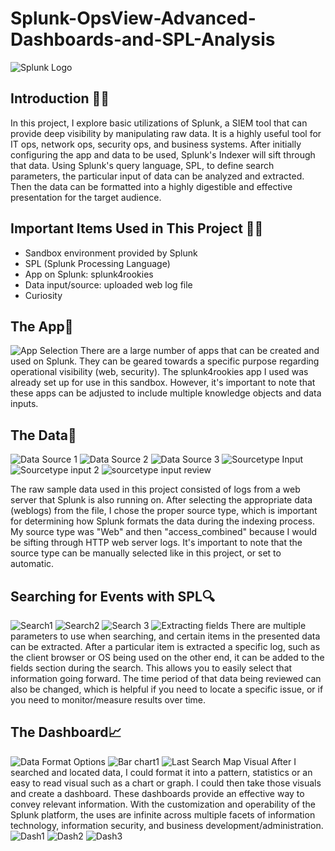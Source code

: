 # Splunk-OpsView-Advanced-Dashboards-and-SPL-Analysis

![Splunk Logo](https://i.imgur.com/pnoitET.jpg)

## Introduction 🏁🚦
In this project, I explore basic utilizations of Splunk, a SIEM tool that can provide deep visibility by manipulating raw data. It is a highly useful tool for IT ops, network ops, security ops, and business systems. After initially configuring the app and data to be used, Splunk's Indexer will sift through that data. Using Splunk's query language, SPL, to define search parameters, the particular input of data can be analyzed and extracted. Then the data can be formatted into a highly digestible and effective presentation for the target audience.

## Important Items Used in This Project 🧑‍💻
- Sandbox environment provided by Splunk
- SPL (Splunk Processing Language)
- App on Splunk: splunk4rookies
- Data input/source: uploaded web log file
- Curiosity
  
## The App🧰
![App Selection](https://i.imgur.com/dSjEmDd.jpg)
There are a large number of apps that can be created and used on Splunk. They can be geared towards a specific purpose regarding operational visibility (web, security). The splunk4rookies app I used was already set up for use in this sandbox. However, it's important to note that these apps can be adjusted to include multiple knowledge objects and data inputs. 

## The Data🧩
![Data Source 1](https://i.imgur.com/TOgplDM.jpg)
![Data Source 2](https://i.imgur.com/KlLVrke.jpg)
![Data Source 3](https://i.imgur.com/KiI6zzO.jpg)
![Sourcetype Input](https://i.imgur.com/ao1WRGB.jpg)
![Sourcetype input 2](https://i.imgur.com/GKO9cx2.jpg)
![sourcetype input review](https://i.imgur.com/eHegV3k.jpg)

The raw sample data used in this project consisted of logs from a web server that Splunk is also running on. After selecting the appropriate data (weblogs) from the file, I chose the proper source type, which is important for determining how Splunk formats the data during the indexing process. My source type was "Web" and then "access_combined" because I would be sifting through HTTP web server logs. It's important to note that the source type can be manually selected like in this project, or set to automatic. 

## Searching for Events with SPL🔍
![Search1](https://i.imgur.com/pqjY1O0.jpg)
![Search2](https://i.imgur.com/DzmsnYk.jpg)
![Search 3](https://i.imgur.com/X4QOcAD.jpg)
![Extracting fields](https://i.imgur.com/3zkrLdN.jpg)
There are multiple parameters to use when searching, and certain items in the presented data can be extracted. After a particular item is extracted a specific log, such as the client browser or OS being used on the other end, it can be added to the fields section during the search. This allows you to easily select that information going forward. The time period of that data being reviewed can also be changed, which is helpful if you need to locate a specific issue, or if you need to monitor/measure results over time. 

## The Dashboard📈
![Data Format Options](https://i.imgur.com/iSEcckb.jpg)
![Bar chart1](https://i.imgur.com/XnIXrF5.jpg)
![Last Search Map Visual](https://i.imgur.com/u4f8NAV.jpg)
After I searched and located data, I could format it into a pattern, statistics or an easy to read visual such as a chart or graph. I could then take those visuals and create a dashboard. These dashboards provide an effective way to convey relevant information. With the customization and operability of the Splunk platform, the uses are infinite across multiple facets of information technology, information security, and business development/administration. 
![Dash1](https://i.imgur.com/YPLqNsj.jpg)
![Dash2](https://i.imgur.com/bwcyu81.jpg)
![Dash3](https://i.imgur.com/3naesgy.jpg)
